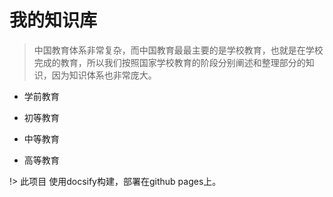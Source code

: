 # 我的知识库

> 中国教育体系非常复杂，而中国教育最最主要的是学校教育，也就是在学校完成的教育，所以我们按照国家学校教育的阶段分别阐述和整理部分的知识，因为知识体系也非常庞大。

- 学前教育

- 初等教育

- 中等教育

- 高等教育


!> 此项目 使用docsify构建，部署在github pages上。


